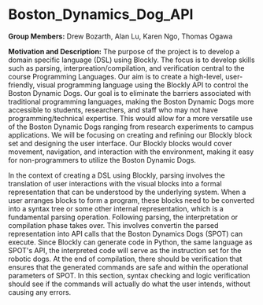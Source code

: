 # Boston_Dynamics_Dog_API

**Group Members:** 
Drew Bozarth, Alan Lu, Karen Ngo, Thomas Ogawa

**Motivation and Description:**
The purpose of the project is to develop a domain specific language (DSL) using Blockly. The focus is to develop skills such as parsing, interpreation/compilation, and verification central to the course Programming Languages. Our aim is to create a high-level, user-friendly, visual programming language using the Blockly API to control the Boston Dynamic Dogs. Our goal is to eliminate the barriers associated with traditional programming languages, making the Boston Dynamic Dogs more accessible to students, researchers, and staff who may not have programming/technical expertise. This would allow for a more versatile use of the Boston Dynamic Dogs ranging from research experiments to campus applications. We will be focusing on creating and refining our Blockly block set and designing the user interface. Our Blockly blocks would cover movement, navigation, and interaction with the environment, making it easy for non-programmers to utilize the Boston Dynamic Dogs. 

In the context of creating a DSL using Blockly, parsing involves the translation of user interactions with the visual blocks into a formal representation that can be understood by the underlying system. When a user arranges blocks to form a program, these blocks need to be converted into a syntax tree or some other internal representation, which is a fundamental parsing operation. Following parsing, the interpretation or compilation phase takes over. This involves convertin the parsed representation into API calls that the Boston Dynamics Dogs (SPOT) can execute. Since Blockly can generate code in Python, the same language as SPOT's API, the interpreted code will serve as the instruction set for the robotic dogs. At the end of compilation, there should be verification that ensures that the generated commands are safe and within the operational parameters of SPOT. In this section, syntax checking and logic verification should see if the commands will actually do what the user intends, without causing any errors.
